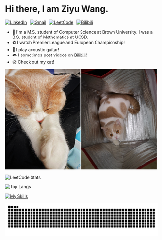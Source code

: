 # Hi there, I am Ziyu Wang.

<div style="display: flex; align-items: center; gap: 10px;">
  <a href="https://www.linkedin.com/in/ziyuwang0372">
    <img src="https://img.shields.io/badge/-LinkedIn-blue?style=flat&logo=LinkedIn&logoColor=white" alt="LinkedIn" height="30">
  </a>
  <a href="mailto:ziw0372@gmail.com">
    <img src="https://img.shields.io/badge/-Gmail-c14438?style=flat&logo=Gmail&logoColor=white" alt="Gmail" height="30">
  </a>
  <a href="https://leetcode.cn/u/0x3fdegou/">
    <img src="https://img.shields.io/badge/-LeetCode-FFA116?style=flat&logo=LeetCode&logoColor=black" alt="LeetCode" height="30">
  </a>
  <a href="https://space.bilibili.com/275823074">
    <img src="https://img.shields.io/badge/-Bilibili-00A1D6?style=flat&logo=Bilibili&logoColor=white" alt="Bilibili" height="30">
  </a>
</div>

- 🌻 I'm a M.S. student of Computer Science at Brown University. I was a B.S. student of Mathematics at UCSD.
- ⚽ I watch Premier League and European Championship!
- 🎸 I play acoustic guitar!
- 🎮 I sometimes post videos on [Bilibili](https://space.bilibili.com/275823074)!
- 🐱 Check out my cat!
  
<img src="https://github.com/ZiyuWang0113/ZiyuWang0113/blob/main/images/3.jpg" width="248"> <img src="https://github.com/ZiyuWang0113/ZiyuWang0113/blob/main/images/4.jpg" width="248">

![LeetCode Stats](https://leetcard.jacoblin.cool/0x3fdegou?theme=light&font=Delius%20Unicase&ext=heatmap&site=cn&border=1&width=500)


![Top Langs](https://github-readme-stats.vercel.app/api/top-langs/?username=ZiyuWang0113&layout=donut)

[![My Skills](https://skillicons.dev/icons?i=anaconda,django,flask,git,html,java,maven,nginx,nodejs,opencv,r,sqlite,vscode)](https://skillicons.dev)

<picture>
  <source media="(prefers-color-scheme: light)" srcset="https://raw.githubusercontent.com/ZiyuWang0113/ZiyuWang0113/output/github-contribution-grid-snake.svg">
  <img alt="github contribution grid snake animation" src="https://raw.githubusercontent.com/ZiyuWang0113/ZiyuWang0113/output/github-contribution-grid-snake.svg">
</picture>
